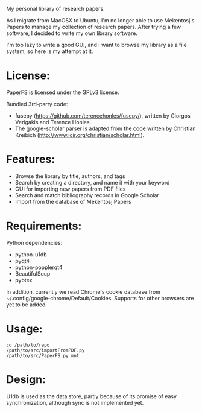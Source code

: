 My personal library of research papers.

As I migrate from MacOSX to Ubuntu, I'm no longer able to use Mekentosj's Papers to manage my collection of research papers.
After trying a few software, I decided to write my own library software.

I'm too lazy to write a good GUI, and I want to browse my library as a file system, so here is my attempt at it.

# License:
PaperFS is licensed under the GPLv3 license.

Bundled 3rd-party code:
 - fusepy (https://github.com/terencehonles/fusepy/), written by Giorgos Verigakis and Terence Honles.
 - The google-scholar parser is adapted from the code written by Christian Kreibich (http://www.icir.org/christian/scholar.html).

# Features:
 - Browse the library by title, authors, and tags
 - Search by creating a directory, and name it with your keyword
 - GUI for importing new papers from PDF files
 - Search and match bibliography records in Google Scholar
 - Import from the database of Mekentosj Papers

# Requirements:
Python dependencies:
 - python-u1db
 - pyqt4
 - python-popplerqt4
 - BeautifulSoup
 - pybtex

In addition, currently we read Chrome's cookie database from ~/.config/google-chrome/Default/Cookies. Supports for other browsers are yet to be added.

# Usage:
    cd /path/to/repo
    /path/to/src/importFromPDF.py
    /path/to/src/PaperFS.py mnt

# Design:

U1db is used as the data store, partly because of its promise of easy synchronization, although sync is not implemented yet.


